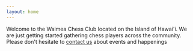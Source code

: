 ```yaml
---
layout: home
---
```


Welcome to the Waimea Chess Club located on the Island of Hawai'i. We are just getting started gathering chess players across the community. Please don't hesitate to [contact us](mailto:contact@waimeachess.com) about events and happenings
